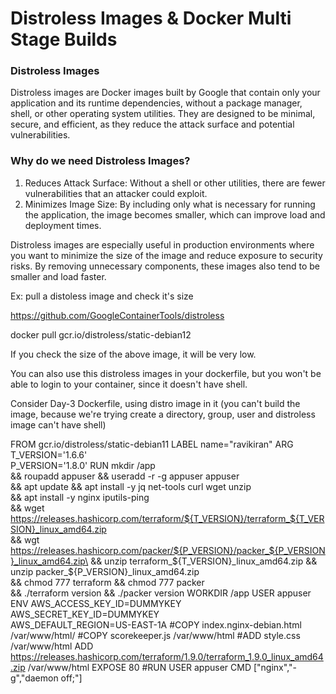 # Distroless Images & Docker Multi Stage Builds 
### Distroless Images
Distroless images are Docker images built by Google that contain only your application and its runtime dependencies, without a package manager, shell, or other operating system utilities. They are designed to be minimal, secure, and efficient, as they reduce the attack surface and potential vulnerabilities.
### Why do we need Distroless Images?
1. Reduces Attack Surface: Without a shell or other utilities, there are fewer vulnerabilities that an attacker could exploit.
2. Minimizes Image Size: By including only what is necessary for running the application, the image becomes smaller, which can improve load and deployment times.

Distroless images are especially useful in production environments where you want to minimize the size of the image and reduce exposure to security risks. By removing unnecessary components, these images also tend to be smaller and load faster.

Ex: 
pull a distoless image and check it's size

https://github.com/GoogleContainerTools/distroless

docker pull gcr.io/distroless/static-debian12 

If you check the size of the above image, it will be very low.

You can also use this distroless images in your dockerfile, but you won't be able to login to your container, since it doesn't have shell.

Consider Day-3 Dockerfile, using distro image in it (you can't build the image, because we're trying create a directory, group, user and distroless image can't have shell)

FROM gcr.io/distroless/static-debian11
LABEL name="ravikiran"
ARG T_VERSION='1.6.6'\
    P_VERSION='1.8.0'
RUN mkdir /app \
    && roupadd appuser && useradd -r -g appuser appuser \
    && apt update && apt install -y jq net-tools curl wget unzip\
    && apt install -y nginx iputils-ping \
    && wget https://releases.hashicorp.com/terraform/${T_VERSION}/terraform_${T_VERSION}_linux_amd64.zip \
    && wgt https://releases.hashicorp.com/packer/${P_VERSION}/packer_${P_VERSION}_linux_amd64.zip\
    && unzip terraform_${T_VERSION}_linux_amd64.zip  && unzip packer_${P_VERSION}_linux_amd64.zip\
    && chmod 777 terraform && chmod 777 packer\
    && ./terraform version && ./packer version
WORKDIR /app
USER  appuser
ENV AWS_ACCESS_KEY_ID=DUMMYKEY\
    AWS_SECRET_KEY_ID=DUMMYKEY\
    AWS_DEFAULT_REGION=US-EAST-1A
#COPY index.nginx-debian.html /var/www/html/
#COPY scorekeeper.js /var/www/html
#ADD  style.css /var/www/html
ADD https://releases.hashicorp.com/terraform/1.9.0/terraform_1.9.0_linux_amd64.zip /var/www/html
EXPOSE 80
#RUN
USER  appuser
CMD ["nginx","-g","daemon off;"]
